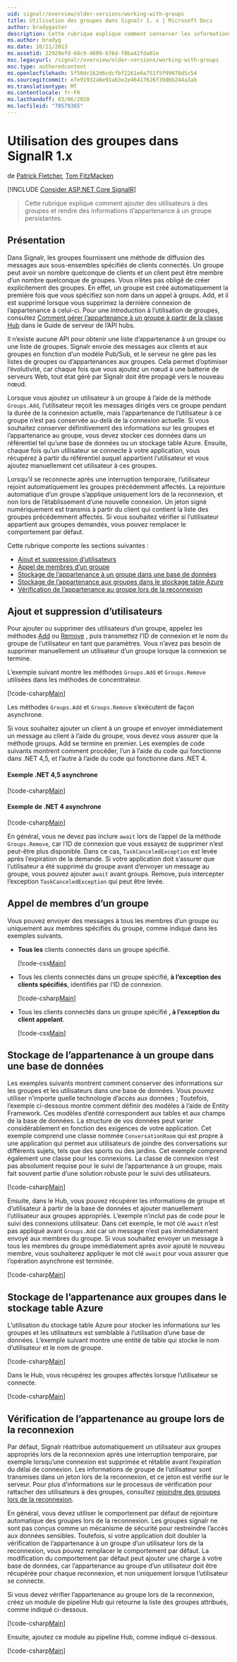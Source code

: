 ```yaml
---
uid: signalr/overview/older-versions/working-with-groups
title: Utilisation des groupes dans Signalr 1. x | Microsoft Docs
author: bradygaster
description: Cette rubrique explique comment conserver les informations d’appartenance à un groupe à l’aide de l’API Hub.
ms.author: bradyg
ms.date: 10/21/2013
ms.assetid: 22929efd-68c9-4609-b76d-f8ba42fda01e
msc.legacyurl: /signalr/overview/older-versions/working-with-groups
msc.type: authoredcontent
ms.openlocfilehash: 5f50dc162d6cdcfbf2261e6a751f5f99078d5c54
ms.sourcegitcommit: e7e91932a6e91a63e2e46417626f39d6b244a3ab
ms.translationtype: MT
ms.contentlocale: fr-FR
ms.lasthandoff: 03/06/2020
ms.locfileid: "78579365"
---
```

# <a name="working-with-groups-in-signalr-1x"></a>Utilisation des groupes dans SignalR 1.x

de [Patrick Fletcher](https://github.com/pfletcher), [Tom FitzMacken](https://github.com/tfitzmac)

[!INCLUDE [Consider ASP.NET Core SignalR](~/includes/signalr/signalr-version-disambiguation.md)]

> Cette rubrique explique comment ajouter des utilisateurs à des groupes et rendre des informations d’appartenance à un groupe persistantes.

## <a name="overview"></a>Présentation

Dans Signalr, les groupes fournissent une méthode de diffusion des messages aux sous-ensembles spécifiés de clients connectés. Un groupe peut avoir un nombre quelconque de clients et un client peut être membre d’un nombre quelconque de groupes. Vous n’êtes pas obligé de créer explicitement des groupes. En effet, un groupe est créé automatiquement la première fois que vous spécifiez son nom dans un appel à groups. Add, et il est supprimé lorsque vous supprimez la dernière connexion de l’appartenance à celui-ci. Pour une introduction à l’utilisation de groupes, consultez [Comment gérer l’appartenance à un groupe à partir de la classe Hub](index.md) dans le Guide de serveur de l’API hubs.

Il n’existe aucune API pour obtenir une liste d’appartenance à un groupe ou une liste de groupes. Signalr envoie des messages aux clients et aux groupes en fonction d’un modèle Pub/Sub, et le serveur ne gère pas les listes de groupes ou d’appartenances aux groupes. Cela permet d’optimiser l’évolutivité, car chaque fois que vous ajoutez un nœud à une batterie de serveurs Web, tout état géré par Signalr doit être propagé vers le nouveau nœud.

Lorsque vous ajoutez un utilisateur à un groupe à l’aide de la méthode `Groups.Add`, l’utilisateur reçoit les messages dirigés vers ce groupe pendant la durée de la connexion actuelle, mais l’appartenance de l’utilisateur à ce groupe n’est pas conservée au-delà de la connexion actuelle. Si vous souhaitez conserver définitivement des informations sur les groupes et l’appartenance au groupe, vous devez stocker ces données dans un référentiel tel qu’une base de données ou un stockage table Azure. Ensuite, chaque fois qu’un utilisateur se connecte à votre application, vous récupérez à partir du référentiel auquel appartient l’utilisateur et vous ajoutez manuellement cet utilisateur à ces groupes.

Lorsqu’il se reconnecte après une interruption temporaire, l’utilisateur rejoint automatiquement les groupes précédemment affectés. La rejointure automatique d’un groupe s’applique uniquement lors de la reconnexion, et non lors de l’établissement d’une nouvelle connexion. Un jeton signé numériquement est transmis à partir du client qui contient la liste des groupes précédemment affectés. Si vous souhaitez vérifier si l’utilisateur appartient aux groupes demandés, vous pouvez remplacer le comportement par défaut.

Cette rubrique comporte les sections suivantes :

- [Ajout et suppression d’utilisateurs](#add)
- [Appel de membres d’un groupe](#call)
- [Stockage de l’appartenance à un groupe dans une base de données](#storedatabase)
- [Stockage de l’appartenance aux groupes dans le stockage table Azure](#storeazuretable)
- [Vérification de l’appartenance au groupe lors de la reconnexion](#verify)

<a id="add"></a>

## <a name="adding-and-removing-users"></a>Ajout et suppression d’utilisateurs

Pour ajouter ou supprimer des utilisateurs d’un groupe, appelez les méthodes [Add](https://msdn.microsoft.com/library/microsoft.aspnet.signalr.igroupmanager.add(v=vs.111).aspx) ou [Remove](https://msdn.microsoft.com/library/microsoft.aspnet.signalr.igroupmanager.remove(v=vs.111).aspx) , puis transmettez l’ID de connexion et le nom du groupe de l’utilisateur en tant que paramètres. Vous n’avez pas besoin de supprimer manuellement un utilisateur d’un groupe lorsque la connexion se termine.

L’exemple suivant montre les méthodes `Groups.Add` et `Groups.Remove` utilisées dans les méthodes de concentrateur.

[!code-csharp[Main](working-with-groups/samples/sample1.cs?highlight=5,10)]

Les méthodes `Groups.Add` et `Groups.Remove` s’exécutent de façon asynchrone.

Si vous souhaitez ajouter un client à un groupe et envoyer immédiatement un message au client à l’aide du groupe, vous devez vous assurer que la méthode groups. Add se termine en premier. Les exemples de code suivants montrent comment procéder, l’un à l’aide du code qui fonctionne dans .NET 4,5, et l’autre à l’aide du code qui fonctionne dans .NET 4.

#### <a name="asynchronous-net-45-example"></a>Exemple .NET 4,5 asynchrone

[!code-csharp[Main](working-with-groups/samples/sample2.cs?highlight=1,3)]

#### <a name="asynchronous-net-4-example"></a>Exemple de .NET 4 asynchrone

[!code-csharp[Main](working-with-groups/samples/sample3.cs?highlight=3-4)]

En général, vous ne devez pas inclure `await` lors de l’appel de la méthode `Groups.Remove`, car l’ID de connexion que vous essayez de supprimer n’est peut-être plus disponible. Dans ce cas, `TaskCanceledException` est levée après l’expiration de la demande. Si votre application doit s’assurer que l’utilisateur a été supprimé du groupe avant d’envoyer un message au groupe, vous pouvez ajouter `await` avant groups. Remove, puis intercepter l’exception `TaskCanceledException` qui peut être levée.

<a id="call"></a>

## <a name="calling-members-of-a-group"></a>Appel de membres d’un groupe

Vous pouvez envoyer des messages à tous les membres d’un groupe ou uniquement aux membres spécifiés du groupe, comme indiqué dans les exemples suivants.

- **Tous les** clients connectés dans un groupe spécifié. 

    [!code-css[Main](working-with-groups/samples/sample4.css)]
- Tous les clients connectés dans un groupe spécifié, **à l’exception des clients spécifiés**, identifiés par l’ID de connexion. 

    [!code-csharp[Main](working-with-groups/samples/sample5.cs)]
- Tous les clients connectés dans un groupe spécifié **, à l’exception du client appelant**. 

    [!code-css[Main](working-with-groups/samples/sample6.css)]

<a id="storedatabase"></a>

## <a name="storing-group-membership-in-a-database"></a>Stockage de l’appartenance à un groupe dans une base de données

Les exemples suivants montrent comment conserver des informations sur les groupes et les utilisateurs dans une base de données. Vous pouvez utiliser n’importe quelle technologie d’accès aux données ; Toutefois, l’exemple ci-dessous montre comment définir des modèles à l’aide de Entity Framework. Ces modèles d’entité correspondent aux tables et aux champs de la base de données. La structure de vos données peut varier considérablement en fonction des exigences de votre application. Cet exemple comprend une classe nommée `ConversationRoom` qui est propre à une application qui permet aux utilisateurs de joindre des conversations sur différents sujets, tels que des sports ou des jardins. Cet exemple comprend également une classe pour les connexions. La classe de connexion n’est pas absolument requise pour le suivi de l’appartenance à un groupe, mais fait souvent partie d’une solution robuste pour le suivi des utilisateurs.

[!code-csharp[Main](working-with-groups/samples/sample7.cs)]

Ensuite, dans le Hub, vous pouvez récupérer les informations de groupe et d’utilisateur à partir de la base de données et ajouter manuellement l’utilisateur aux groupes appropriés. L’exemple n’inclut pas de code pour le suivi des connexions utilisateur. Dans cet exemple, le mot clé `await` n’est pas appliqué avant `Groups.Add` car un message n’est pas immédiatement envoyé aux membres du groupe. Si vous souhaitez envoyer un message à tous les membres du groupe immédiatement après avoir ajouté le nouveau membre, vous souhaiterez appliquer le mot clé `await` pour vous assurer que l’opération asynchrone est terminée.

[!code-csharp[Main](working-with-groups/samples/sample8.cs)]

<a id="storeazuretable"></a>

## <a name="storing-group-membership-in-azure-table-storage"></a>Stockage de l’appartenance aux groupes dans le stockage table Azure

L’utilisation du stockage table Azure pour stocker les informations sur les groupes et les utilisateurs est semblable à l’utilisation d’une base de données. L’exemple suivant montre une entité de table qui stocke le nom d’utilisateur et le nom de groupe.

[!code-csharp[Main](working-with-groups/samples/sample9.cs)]

Dans le Hub, vous récupérez les groupes affectés lorsque l’utilisateur se connecte.

[!code-csharp[Main](working-with-groups/samples/sample10.cs)]

<a id="verify"></a>

## <a name="verifying-group-membership-when-reconnecting"></a>Vérification de l’appartenance au groupe lors de la reconnexion

Par défaut, Signalr réattribue automatiquement un utilisateur aux groupes appropriés lors de la reconnexion après une interruption temporaire, par exemple lorsqu’une connexion est supprimée et rétablie avant l’expiration du délai de connexion. Les informations de groupe de l’utilisateur sont transmises dans un jeton lors de la reconnexion, et ce jeton est vérifié sur le serveur. Pour plus d’informations sur le processus de vérification pour rattacher des utilisateurs à des groupes, consultez [rejoindre des groupes lors de la reconnexion](index.md).

En général, vous devez utiliser le comportement par défaut de rejointure automatique des groupes lors de la reconnexion. Les groupes signalr ne sont pas conçus comme un mécanisme de sécurité pour restreindre l’accès aux données sensibles. Toutefois, si votre application doit doubler la vérification de l’appartenance à un groupe d’un utilisateur lors de la reconnexion, vous pouvez remplacer le comportement par défaut. La modification du comportement par défaut peut ajouter une charge à votre base de données, car l’appartenance au groupe d’un utilisateur doit être récupérée pour chaque reconnexion, et non uniquement lorsque l’utilisateur se connecte.

Si vous devez vérifier l’appartenance au groupe lors de la reconnexion, créez un module de pipeline Hub qui retourne la liste des groupes attribués, comme indiqué ci-dessous.

[!code-csharp[Main](working-with-groups/samples/sample11.cs)]

Ensuite, ajoutez ce module au pipeline Hub, comme indiqué ci-dessous.

[!code-csharp[Main](working-with-groups/samples/sample12.cs?highlight=10)]
